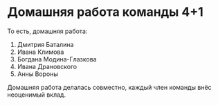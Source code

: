 # Домашняя работа команды 4+1
То есть, домашняя работа:
1. Дмитрия Баталина
2. Ивана Климова
3. Богдана Модина-Глазкова
4. Ивана Драновского
5. Анны Вороны

Домашняя работа делалась совместно, каждый член команды внёс неоценимый вклад.
